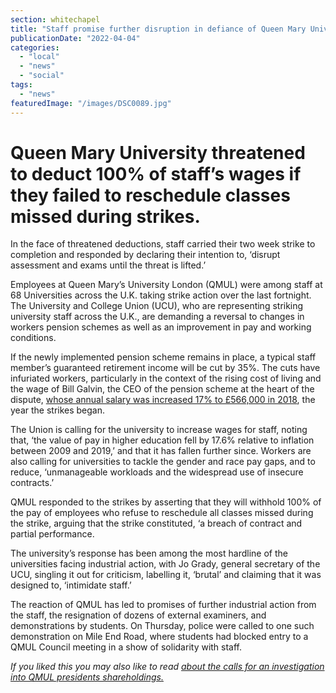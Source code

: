 ```yaml
---
section: whitechapel
title: "Staff promise further disruption in defiance of Queen Mary University’s threats to deduct pay."
publicationDate: "2022-04-04"
categories: 
  - "local"
  - "news"
  - "social"
tags: 
  - "news"
featuredImage: "/images/DSC0089.jpg"
---
```


# Queen Mary University threatened to deduct 100% of staff’s wages if they failed to reschedule classes missed during strikes. 

In the face of threatened deductions, staff carried their two week strike to completion and responded by declaring their intention to, ‘disrupt assessment and exams until the threat is lifted.’

Employees at Queen Mary’s University London (QMUL) were among staff at 68 Universities across the U.K. taking strike action over the last fortnight. The University and College Union (UCU), who are representing striking university staff across the U.K., are demanding a reversal to changes in workers pension schemes as well as an improvement in pay and working conditions. 

If the newly implemented pension scheme remains in place, a typical staff member’s guaranteed retirement income will be cut by 35%. The cuts have infuriated workers, particularly in the context of the rising cost of living and the wage of Bill Galvin, the CEO of the pension scheme at the heart of the dispute, [whose annual salary was increased 17% to £566,000 in 2018](https://www.bbc.co.uk/news/education-43157711), the year the strikes began. 

The Union is calling for the university to increase wages for staff, noting that, ‘the value of pay in higher education fell by 17.6% relative to inflation between 2009 and 2019,’ and that it has fallen further since. Workers are also calling for universities to tackle the gender and race pay gaps, and to reduce, ‘unmanageable workloads and the widespread use of insecure contracts.’ 

QMUL responded to the strikes by asserting that they will withhold 100% of the pay of employees who refuse to reschedule all classes missed during the strike, arguing that the strike constituted, ‘a breach of contract and partial performance. 

The university’s response has been among the most hardline of the universities facing industrial action, with Jo Grady, general secretary of the UCU, singling it out for criticism, labelling it, ‘brutal’ and claiming that it was designed to, ‘intimidate staff.’ 

The reaction of QMUL has led to promises of further industrial action from the staff, the resignation of dozens of external examiners, and demonstrations by students. On Thursday, police were called to one such demonstration on Mile End Road, where students had blocked entry to a QMUL Council meeting in a show of solidarity with staff. 

_If you liked this you may also like to read_ _[about the calls for an investigation into QMUL presidents shareholdings.](https://whitechapellondon.co.uk/queen-mary-university-colin-bailey-graphene-conflict-of-interest/)_

[](https://whitechapellondon.co.uk/queen-mary-university-colin-bailey-graphene-conflict-of-interest/)
